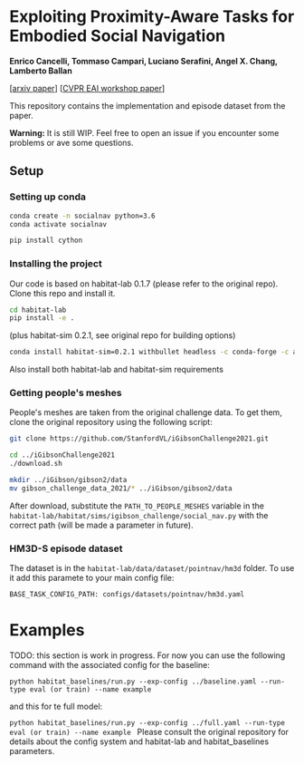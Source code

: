 # Exploiting Proximity-Aware Tasks for Embodied Social Navigation
**Enrico Cancelli, Tommaso Campari, Luciano Serafini, Angel X. Chang, Lamberto Ballan**

[[arxiv paper](https://arxiv.org/abs/2212.00767)] [[CVPR EAI workshop paper](https://embodied-ai.org/papers/2023/11.pdf)]

This repository contains the implementation and episode dataset from the paper.

**Warning:** It is still WIP. Feel free to open an issue if you encounter some problems or ave some questions.
## Setup
### Setting up conda 
```bash
conda create -n socialnav python=3.6
conda activate socialnav

pip install cython
```

### Installing the project
Our code is based on habitat-lab 0.1.7 (please refer to the original repo). Clone this repo and install it.
```bash
cd habitat-lab
pip install -e .
```
(plus habitat-sim 0.2.1, see original repo for building options)
```bash
conda install habitat-sim=0.2.1 withbullet headless -c conda-forge -c aihabitat
```
Also install both habitat-lab and habitat-sim requirements

### Getting people's meshes
People's meshes are taken from the original challenge data. To get them, clone the original repository using the following script:
```bash
git clone https://github.com/StanfordVL/iGibsonChallenge2021.git

cd ../iGibsonChallenge2021
./download.sh

mkdir ../iGibson/gibson2/data
mv gibson_challenge_data_2021/* ../iGibson/gibson2/data
```
After download, substitute the `PATH_TO_PEOPLE_MESHES` variable in the `habitat-lab/habitat/sims/igibson_challenge/social_nav.py`
with the correct path (will be made a parameter in future).

### HM3D-S episode dataset
The dataset is in the `habitat-lab/data/dataset/pointnav/hm3d` folder.
To use it add this paramete to your main config file:
```
BASE_TASK_CONFIG_PATH: configs/datasets/pointnav/hm3d.yaml
```

# Examples
TODO: this section is work in progress.
For now you can use the following command with the associated config for the baseline:

`python habitat_baselines/run.py
--exp-config
../baseline.yaml
--run-type
eval (or train)
--name
example
`

and this for te full model:

`python habitat_baselines/run.py
--exp-config
../full.yaml
--run-type
eval (or train)
--name
example
`
Please consult the original repository for details about the config system and habitat-lab and habitat_baselines parameters.
